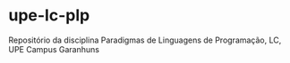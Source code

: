 # upe-lc-plp
Repositório da disciplina Paradigmas de Linguagens de Programação, LC, UPE Campus Garanhuns
